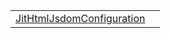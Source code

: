 |                                                                                                                               |     |
| ----------------------------------------------------------------------------------------------------------------------------- | --- |
| [JitHtmlJsdomConfiguration](https://hamedfathi.gitbook.io/aurelia-2-doc-api/jit-html-jsdom/literal/jithtmljsdomconfiguration) |     |